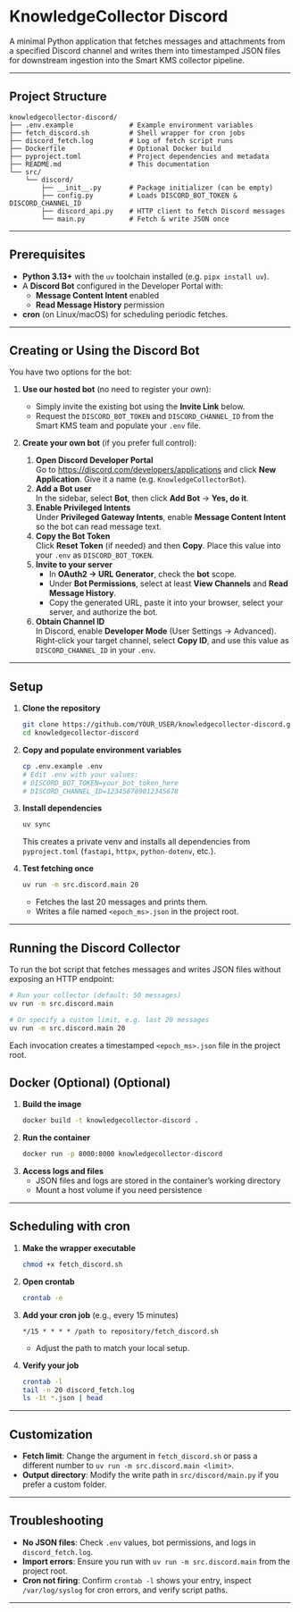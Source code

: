 # KnowledgeCollector Discord

A minimal Python application that fetches messages and attachments from a specified Discord channel and writes them into timestamped JSON files for downstream ingestion into the Smart KMS collector pipeline.

---

## Project Structure

```plaintext
knowledgecollector-discord/
├── .env.example              # Example environment variables
├── fetch_discord.sh          # Shell wrapper for cron jobs
├── discord_fetch.log         # Log of fetch script runs
├── Dockerfile                # Optional Docker build
├── pyproject.toml            # Project dependencies and metadata
├── README.md                 # This documentation
└── src/
    └── discord/
        ├── __init__.py       # Package initializer (can be empty)
        ├── config.py         # Loads DISCORD_BOT_TOKEN & DISCORD_CHANNEL_ID
        ├── discord_api.py    # HTTP client to fetch Discord messages
        └── main.py           # Fetch & write JSON once
```  

---

## Prerequisites

- **Python 3.13+** with the `uv` toolchain installed (e.g. `pipx install uv`).  
- A **Discord Bot** configured in the Developer Portal with:
  - **Message Content Intent** enabled  
  - **Read Message History** permission  
- **cron** (on Linux/macOS) for scheduling periodic fetches.

---

## Creating or Using the Discord Bot

You have two options for the bot:

1. **Use our hosted bot** (no need to register your own):
   - Simply invite the existing bot using the **Invite Link** below.
   - Request the `DISCORD_BOT_TOKEN` and `DISCORD_CHANNEL_ID` from the Smart KMS team and populate your `.env` file.

2. **Create your own bot** (if you prefer full control):
   1. **Open Discord Developer Portal**  
      Go to https://discord.com/developers/applications and click **New Application**. Give it a name (e.g. `KnowledgeCollectorBot`).
   2. **Add a Bot user**  
      In the sidebar, select **Bot**, then click **Add Bot** → **Yes, do it**.
   3. **Enable Privileged Intents**  
      Under **Privileged Gateway Intents**, enable **Message Content Intent** so the bot can read message text.
   4. **Copy the Bot Token**  
      Click **Reset Token** (if needed) and then **Copy**. Place this value into your `.env` as `DISCORD_BOT_TOKEN`.
   5. **Invite to your server**  
      - In **OAuth2 → URL Generator**, check the **bot** scope.  
      - Under **Bot Permissions**, select at least **View Channels** and **Read Message History**.  
      - Copy the generated URL, paste it into your browser, select your server, and authorize the bot.
   6. **Obtain Channel ID**  
      In Discord, enable **Developer Mode** (User Settings → Advanced). Right‑click your target channel, select **Copy ID**, and use this value as `DISCORD_CHANNEL_ID` in your `.env`.

---

## Setup

1. **Clone the repository**
   ```bash
   git clone https://github.com/YOUR_USER/knowledgecollector-discord.git
   cd knowledgecollector-discord
   ```

2. **Copy and populate environment variables**
   ```bash
   cp .env.example .env
   # Edit .env with your values:
   # DISCORD_BOT_TOKEN=your_bot_token_here
   # DISCORD_CHANNEL_ID=123456789012345678
   ```

3. **Install dependencies**
   ```bash
   uv sync
   ```
   This creates a private venv and installs all dependencies from `pyproject.toml` (`fastapi`, `httpx`, `python-dotenv`, etc.).

4. **Test fetching once**
   ```bash
   uv run -m src.discord.main 20
   ```
   - Fetches the last 20 messages and prints them.  
   - Writes a file named `<epoch_ms>.json` in the project root.

---

## Running the Discord Collector

To run the bot script that fetches messages and writes JSON files without exposing an HTTP endpoint:

```bash
# Run your collector (default: 50 messages)
uv run -m src.discord.main

# Or specify a custom limit, e.g. last 20 messages
uv run -m src.discord.main 20
```

Each invocation creates a timestamped `<epoch_ms>.json` file in the project root.  

## Docker (Optional) (Optional)

1. **Build the image**
   ```bash
   docker build -t knowledgecollector-discord .
   ```
2. **Run the container**
   ```bash
   docker run -p 8000:8000 knowledgecollector-discord
   ```
3. **Access logs and files**
   - JSON files and logs are stored in the container’s working directory 
   - Mount a host volume if you need persistence

---

## Scheduling with cron

1. **Make the wrapper executable**
   ```bash
   chmod +x fetch_discord.sh
   ```

2. **Open crontab**
   ```bash
   crontab -e
   ```

3. **Add your cron job** (e.g., every 15 minutes)
   ```cron
   */15 * * * * /path to repository/fetch_discord.sh
   ```
   - Adjust the path to match your local setup.  

4. **Verify your job**
   ```bash
   crontab -l
   tail -n 20 discord_fetch.log
   ls -1t *.json | head
   ```

---

## Customization

- **Fetch limit**: Change the argument in `fetch_discord.sh` or pass a different number to `uv run -m src.discord.main <limit>`.
- **Output directory**: Modify the write path in `src/discord/main.py` if you prefer a custom folder.

---

## Troubleshooting

- **No JSON files**: Check `.env` values, bot permissions, and logs in `discord_fetch.log`.
- **Import errors**: Ensure you run with `uv run -m src.discord.main` from the project root.
- **Cron not firing**: Confirm `crontab -l` shows your entry, inspect `/var/log/syslog` for cron errors, and verify script paths.

---
